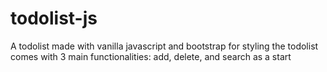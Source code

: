 # todolist-js
A todolist made with vanilla javascript and bootstrap for styling
the todolist comes with 3 main functionalities: add, delete, and search as a start
